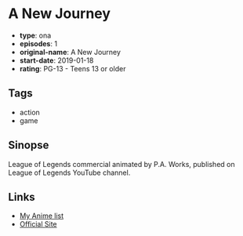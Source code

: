 # A New Journey

-   **type**: ona
-   **episodes**: 1
-   **original-name**: A New Journey
-   **start-date**: 2019-01-18
-   **rating**: PG-13 - Teens 13 or older

## Tags

-   action
-   game

## Sinopse

League of Legends commercial animated by P.A. Works, published on League of Legends YouTube channel.

## Links

-   [My Anime list](https://myanimelist.net/anime/39057/A_New_Journey)
-   [Official Site](https://signup.jp.leagueoflegends.com/ja/signup/overview)
